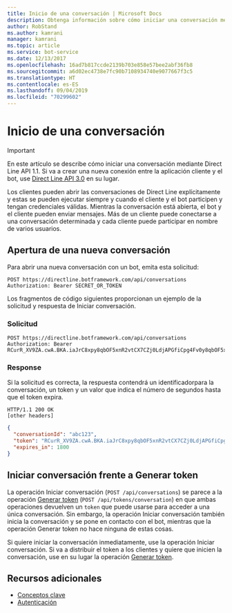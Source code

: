 ```yaml
---
title: Inicio de una conversación | Microsoft Docs
description: Obtenga información sobre cómo iniciar una conversación mediante Direct Line API v1.1.
author: RobStand
ms.author: kamrani
manager: kamrani
ms.topic: article
ms.service: bot-service
ms.date: 12/13/2017
ms.openlocfilehash: 16ad7b817ccde2139b703e858e57bee2abf36fb8
ms.sourcegitcommit: a6d02ec4738e7fc90b7108934740e9077667f3c5
ms.translationtype: HT
ms.contentlocale: es-ES
ms.lasthandoff: 09/04/2019
ms.locfileid: "70299602"
---
```

# <a name="start-a-conversation"></a>Inicio de una conversación

> [!IMPORTANT]
> En este artículo se describe cómo iniciar una conversación mediante Direct Line API 1.1. Si va a crear una nueva conexión entre la aplicación cliente y el bot, use [Direct Line API 3.0](bot-framework-rest-direct-line-3-0-start-conversation.md) en su lugar.

Los clientes pueden abrir las conversaciones de Direct Line explícitamente y estas se pueden ejecutar siempre y cuando el cliente y el bot participen y tengan credenciales válidas. Mientras la conversación está abierta, el bot y el cliente pueden enviar mensajes. Más de un cliente puede conectarse a una conversación determinada y cada cliente puede participar en nombre de varios usuarios.

## <a name="open-a-new-conversation"></a>Apertura de una nueva conversación

Para abrir una nueva conversación con un bot, emita esta solicitud:

```http
POST https://directline.botframework.com/api/conversations
Authorization: Bearer SECRET_OR_TOKEN
```

Los fragmentos de código siguientes proporcionan un ejemplo de la solicitud y respuesta de Iniciar conversación.

### <a name="request"></a>Solicitud

```http
POST https://directline.botframework.com/api/conversations
Authorization: Bearer RCurR_XV9ZA.cwA.BKA.iaJrC8xpy8qbOF5xnR2vtCX7CZj0LdjAPGfiCpg4Fv0y8qbOF5xPGfiCpg4Fv0y8qqbOF5x8qbOF5xn
```

### <a name="response"></a>Response

Si la solicitud es correcta, la respuesta contendrá un identificadorpara la conversación, un token y un valor que indica el número de segundos hasta que el token expira.

```http
HTTP/1.1 200 OK
[other headers]
```

```json
{
  "conversationId": "abc123",
  "token": "RCurR_XV9ZA.cwA.BKA.iaJrC8xpy8qbOF5xnR2vtCX7CZj0LdjAPGfiCpg4Fv0y8qbOF5xPGfiCpg4Fv0y8qqbOF5x8qbOF5xn",
  "expires_in": 1800
}
```

## <a name="start-conversation-versus-generate-token"></a>Iniciar conversación frente a Generar token

La operación Iniciar conversación (`POST /api/conversations`) se parece a la operación [Generar token](bot-framework-rest-direct-line-1-1-authentication.md#generate-token) (`POST /api/tokens/conversation`) en que ambas operaciones devuelven un `token` que puede usarse para acceder a una única conversación. Sin embargo, la operación Iniciar conversación también inicia la conversación y se pone en contacto con el bot, mientras que la operación Generar token no hace ninguna de estas cosas. 

Si quiere iniciar la conversación inmediatamente, use la operación Iniciar conversación. Si va a distribuir el token a los clientes y quiere que inicien la conversación, use en su lugar la operación [Generar token](bot-framework-rest-direct-line-1-1-authentication.md#generate-token). 

## <a name="additional-resources"></a>Recursos adicionales

- [Conceptos clave](bot-framework-rest-direct-line-1-1-concepts.md)
- [Autenticación](bot-framework-rest-direct-line-1-1-authentication.md)